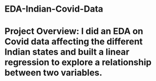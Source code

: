# EDA-Indian-Covid-Data

# Project Overview: I did an EDA on Covid data affecting the different Indian states and built a linear regression to explore a relationship between two variables.
